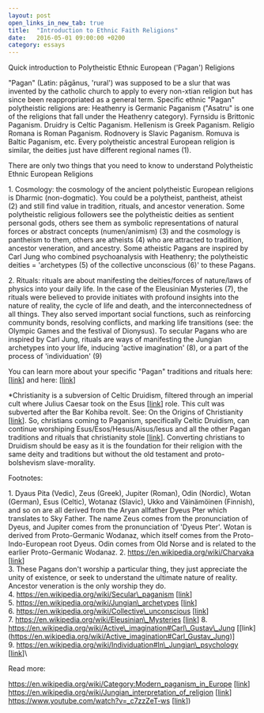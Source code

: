 ```yaml
---
layout: post
open_links_in_new_tab: true
title:  "Introduction to Ethnic Faith Religions"
date:   2016-05-01 09:00:00 +0200
category: essays
---
```


Quick introduction to Polytheistic Ethnic European ('Pagan') Religions 

"Pagan" (Latin: pāgānus, 'rural') was supposed to be a slur that was invented by the catholic church to apply to every non-xtian religion but has since been reappropriated as a general term. Specific ethnic "Pagan" polytheistic religions are: Heathenry is Germanic Paganism ("Asatru" is one of the religions that fall under the Heathenry category). Fyrnsidu is Brittonic Paganism. Druidry is Celtic Paganism. Hellenism is Greek Paganism. Religio Romana is Roman Paganism. Rodnovery is Slavic Paganism. Romuva is Baltic Paganism, etc. Every polytheistic ancestral European religion is similar, the deities just have different regional names (1).

There are only two things that you need to know to understand Polytheistic Ethnic European Religions

1\. Cosmology: the cosmology of the ancient polytheistic European religions is Dharmic (non-dogmatic). You could be a polytheist, pantheist, atheist (2) and still find value in tradition, rituals, and ancestor veneration. Some polytheistic religious followers see the polytheistic deities as sentient personal gods, others see them as symbolic representations of natural forces or abstract concepts (numen/animism) (3) and the cosmology is pantheism to them, others are atheists (4) who are attracted to tradition, ancestor veneration, and ancestry. Some atheistic Pagans are inspired by Carl Jung who combined psychoanalysis with Heathenry; the polytheistic deities = 'archetypes (5) of the collective unconscious (6)' to these Pagans.

2\. Rituals: rituals are about manifesting the deities/forces of nature/laws of physics into your daily life. In the case of the Eleusinian Mysteries (7), the rituals were believed to provide initiates with profound insights into the nature of reality, the cycle of life and death, and the interconnectedness of all things. They also served important social functions, such as reinforcing community bonds, resolving conflicts, and marking life transitions (see: the Olympic Games and the festival of Dionysus). To secular Pagans who are inspired by Carl Jung, rituals are ways of manifesting the Jungian archetypes into your life, inducing 'active imagination' (8), or a part of the process of 'individuation' (9)

You can learn more about your specific "Pagan" traditions and rituals here: \[[link](https://ecer-org.eu/organisations/)\] and here: \[[link](https://salonvert.eu)\]

*Christianity is a subversion of Celtic Druidism, filtered through an imperial cult where Julius Caesar took on the Esus \[[link](https://en.wikipedia.org/wiki/Esus)\] role. This cult was subverted after the Bar Kohiba revolt. See: On the Origins of Christianity \[[link](https://christcuck.org/on-the-origins-of-christianity)\]. So, christians coming to Paganism, specifically Celtic Druidism, can continue worshiping Esus/Esos/Hesus/Aisus/Iesus and all the other Pagan traditions and rituals that christianity stole \[[link](https://en.wikipedia.org/wiki/Christianity_and_paganism#Pagan_influences_on_early_Christianity)\]. Converting christians to Druidism should be easy as it is the foundation for their religion with the same deity and traditions but without the old testament and proto-bolshevism slave-morality.

Footnotes:

1\. Dyaus Pita (Vedic), Zeus (Greek), Jupiter (Roman), Odin (Nordic), Wotan (German), Esus (Celtic), Wotanaz (Slavic), Ukko and Väinämöinen (Finnish), and so on are all derived from the Aryan allfather Dyeus Pter which translates to Sky Father. The name Zeus comes from the pronunciation of Dyeus, and Jupiter comes from the pronunciation of 'Dyeus Pter'. Wotan is derived from Proto-Germanic Wodanaz, which itself comes from the Proto-Indo-European root Dyeus. Odin comes from Old Norse and is related to the earlier Proto-Germanic Wodanaz.
2\. https://en.wikipedia.org/wiki/Charvaka \[[link](https://en.wikipedia.org/wiki/Charvaka)\]\
3\. These Pagans don't worship a particular thing, they just appreciate the unity of existence, or seek to understand the ultimate nature of reality. Ancestor veneration is the only worship they do.\
4\. https://en.wikipedia.org/wiki/Secular\_paganism \[[link](https://en.wikipedia.org/wiki/Secular_paganism)\]\
5\. https://en.wikipedia.org/wiki/Jungian\_archetypes \[[link](https://en.wikipedia.org/wiki/Jungian_archetypes)\]  \
6\. https://en.wikipedia.org/wiki/Collective\_unconscious \[[link](https://en.wikipedia.org/wiki/Collective_unconscious)\]\
7\. https://en.wikipedia.org/wiki/Eleusinian\_Mysteries \[[link](https://en.wikipedia.org/wiki/Eleusinian_Mysteries)\]
8\. https://en.wikipedia.org/wiki/Active\_imagination#Carl\_Gustav\_Jung \[[link]\(https://en.wikipedia.org/wiki/Active_imagination#Carl_Gustav_Jung)\]  
9\. https://en.wikipedia.org/wiki/Individuation#In\_Jungian\_psychology \[[link](https://en.wikipedia.org/wiki/Individuation#In_Jungian_psychology)\]\


  
Read more:  
  
https://en.wikipedia.org/wiki/Category:Modern_paganism_in_Europe \[[link](https://en.wikipedia.org/wiki/Category:Modern_paganism_in_Europe)\]  
https://en.wikipedia.org/wiki/Jungian_interpretation_of_religion \[[link](https://en.wikipedia.org/wiki/Jungian_interpretation_of_religion
)\]  
https://www.youtube.com/watch?v=_c7zzZeT-ws \[[link](https://www.youtube.com/watch?v=_c7zzZeT-ws)\])
